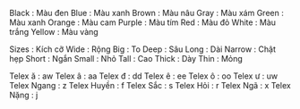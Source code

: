 Black : Màu đen <!--srs:0.00|0✓|1d|2022-07-10T00:42:21Z-->
Blue : Màu xanh <!--srs:0.00|0✓|1d|2022-07-10T00:42:27Z-->
Brown : Màu nâu 
Gray : Màu xám 
Green : Màu xanh 
Orange : Màu cam 
Purple : Màu tím 
Red : Màu đỏ 
White : Màu trắng 
Yellow : Màu vàng 

Sizes : Kích cỡ 
Wide : Rộng 
Big : To 
Deep : Sâu 
Long : Dài 
Narrow : Chật hẹp 
Short : Ngắn 
Small : Nhỏ 
Tall : Cao 
Thick : Dày 
Thin : Mỏng 

Telex ă : aw
Telex â : aa
Telex đ : dd
Telex ê : ee
Telex ô : oo
Telex ư : uw
Telex Ngang : z
Telex Huyền : f
Telex Sắc : s
Telex Hỏi : r
Telex Ngã : x
Telex Nặng : j
